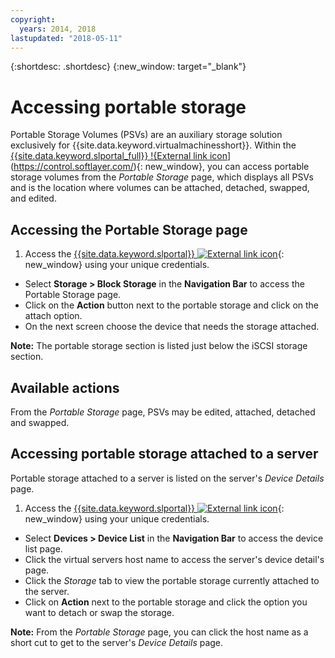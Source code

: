 ```yaml
---
copyright:
  years: 2014, 2018
lastupdated: "2018-05-11"
---
```


{:shortdesc: .shortdesc}
{:new_window: target="_blank"}

# Accessing portable storage

Portable Storage Volumes (PSVs) are an auxiliary storage solution exclusively for {{site.data.keyword.virtualmachinesshort}}. Within the [{{site.data.keyword.slportal_full}} !{External link icon](../../icons/launch-glyph.svg "External link icon")](https://control.softlayer.com/){: new_window}, you can access portable storage volumes from the *Portable Storage* page, which displays all PSVs and is the location where volumes can be attached, detached, swapped, and edited. 

## Accessing the Portable Storage page

1. Access the [{{site.data.keyword.slportal}} ![External link icon](../../icons/launch-glyph.svg "External link icon")](https://control.softlayer.com/){: new_window} using your unique credentials.
* Select **Storage > Block Storage** in the **Navigation Bar** to access the Portable Storage page.
* Click on the **Action** button next to the portable storage and click on the attach option.
* On the next screen choose the device that needs the storage attached.

**Note:** The portable storage section is listed just below the iSCSI storage section.

## Available actions

From the *Portable Storage* page, PSVs may be edited, attached, detached and swapped.

## Accessing portable storage attached to a server

Portable storage attached to a server is listed on the server's *Device Details* page.

1. Access the  [{{site.data.keyword.slportal}} ![External link icon](../../icons/launch-glyph.svg "External link icon")](https://control.softlayer.com/){: new_window} using your unique credentials.
* Select **Devices > Device List** in the **Navigation Bar** to access the device list page.
* Click the virtual servers host name to access the server's device detail's page.
* Click the *Storage* tab to view the portable storage currently attached to the server.
* Click on **Action** next to the portable storage and click the option you want to detach or swap the storage. 

**Note:** From the *Portable Storage* page, you can click the host name as a short cut to get to the server's *Device Details* page. 
